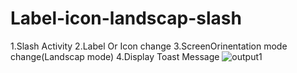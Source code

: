 # Label-icon-landscap-slash
1.Slash Activity
2.Label Or Icon change
3.ScreenOrinentation mode change(Landscap mode)
4.Display Toast Message
![output1](https://user-images.githubusercontent.com/61504827/116700599-94dbc300-a9e4-11eb-979a-769ae754392f.png)
